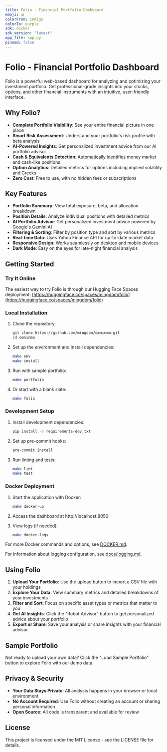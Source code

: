 ```yaml
---
title: Folio - Financial Portfolio Dashboard
emoji: 📊
colorFrom: indigo
colorTo: purple
sdk: docker
sdk_version: "latest"
app_file: app.py
pinned: false
---
```


# Folio - Financial Portfolio Dashboard

Folio is a powerful web-based dashboard for analyzing and optimizing your investment portfolio. Get professional-grade insights into your stocks, options, and other financial instruments with an intuitive, user-friendly interface.

## Why Folio?

- **Complete Portfolio Visibility**: See your entire financial picture in one place
- **Smart Risk Assessment**: Understand your portfolio's risk profile with beta analysis
- **AI-Powered Insights**: Get personalized investment advice from our AI portfolio advisor
- **Cash & Equivalents Detection**: Automatically identifies money market and cash-like positions
- **Option Analytics**: Detailed metrics for options including implied volatility and Greeks
- **Zero Cost**: Free to use, with no hidden fees or subscriptions

## Key Features

- **Portfolio Summary**: View total exposure, beta, and allocation breakdown
- **Position Details**: Analyze individual positions with detailed metrics
- **AI Portfolio Advisor**: Get personalized investment advice powered by Google's Gemini AI
- **Filtering & Sorting**: Filter by position type and sort by various metrics
- **Real-time Data**: Uses Yahoo Finance API for up-to-date market data
- **Responsive Design**: Works seamlessly on desktop and mobile devices
- **Dark Mode**: Easy on the eyes for late-night financial analysis

## Getting Started

### Try It Online

The easiest way to try Folio is through our Hugging Face Spaces deployment:
[https://huggingface.co/spaces/mingdom/folio](https://huggingface.co/spaces/mingdom/folio)

### Local Installation

1. Clone the repository:
   ```bash
   git clone https://github.com/mingdom/omninmo.git
   cd omninmo
   ```

2. Set up the environment and install dependencies:
   ```bash
   make env
   make install
   ```

3. Run with sample portfolio:
   ```bash
   make portfolio
   ```

4. Or start with a blank slate:
   ```bash
   make folio
   ```

### Development Setup

1. Install development dependencies:
   ```bash
   pip install -r requirements-dev.txt
   ```

2. Set up pre-commit hooks:
   ```bash
   pre-commit install
   ```

3. Run linting and tests:
   ```bash
   make lint
   make test
   ```

### Docker Deployment

1. Start the application with Docker:
   ```bash
   make docker-up
   ```

2. Access the dashboard at http://localhost:8050

3. View logs (if needed):
   ```bash
   make docker-logs
   ```

For more Docker commands and options, see [DOCKER.md](DOCKER.md).

For information about logging configuration, see [docs/logging.md](docs/logging.md).

## Using Folio

1. **Upload Your Portfolio**: Use the upload button to import a CSV file with your holdings
2. **Explore Your Data**: View summary metrics and detailed breakdowns of your investments
3. **Filter and Sort**: Focus on specific asset types or metrics that matter to you
4. **Get AI Insights**: Click the "Robot Advisor" button to get personalized advice about your portfolio
5. **Export or Share**: Save your analysis or share insights with your financial advisor

## Sample Portfolio

Not ready to upload your own data? Click the "Load Sample Portfolio" button to explore Folio with our demo data.

## Privacy & Security

- **Your Data Stays Private**: All analysis happens in your browser or local environment
- **No Account Required**: Use Folio without creating an account or sharing personal information
- **Open Source**: All code is transparent and available for review

## License

This project is licensed under the MIT License - see the LICENSE file for details.

